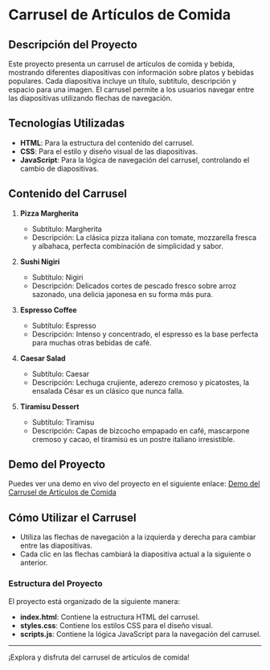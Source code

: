 # Carrusel de Artículos de Comida

## Descripción del Proyecto
Este proyecto presenta un carrusel de artículos de comida y bebida, mostrando diferentes diapositivas con información sobre platos y bebidas populares. Cada diapositiva incluye un título, subtítulo, descripción y espacio para una imagen. El carrusel permite a los usuarios navegar entre las diapositivas utilizando flechas de navegación.

## Tecnologías Utilizadas
- **HTML**: Para la estructura del contenido del carrusel.
- **CSS**: Para el estilo y diseño visual de las diapositivas.
- **JavaScript**: Para la lógica de navegación del carrusel, controlando el cambio de diapositivas.

## Contenido del Carrusel
1. **Pizza Margherita**
   - Subtítulo: Margherita
   - Descripción: La clásica pizza italiana con tomate, mozzarella fresca y albahaca, perfecta combinación de simplicidad y sabor.

2. **Sushi Nigiri**
   - Subtítulo: Nigiri
   - Descripción: Delicados cortes de pescado fresco sobre arroz sazonado, una delicia japonesa en su forma más pura.

3. **Espresso Coffee**
   - Subtítulo: Espresso
   - Descripción: Intenso y concentrado, el espresso es la base perfecta para muchas otras bebidas de café.

4. **Caesar Salad**
   - Subtítulo: Caesar
   - Descripción: Lechuga crujiente, aderezo cremoso y picatostes, la ensalada César es un clásico que nunca falla.

5. **Tiramisu Dessert**
   - Subtítulo: Tiramisu
   - Descripción: Capas de bizcocho empapado en café, mascarpone cremoso y cacao, el tiramisú es un postre italiano irresistible.

## Demo del Proyecto
Puedes ver una demo en vivo del proyecto en el siguiente enlace:
[Demo del Carrusel de Artículos de Comida](https://josecondori-ai.github.io/Carrusel-de-Art-culos-de-Comida/)

## Cómo Utilizar el Carrusel
- Utiliza las flechas de navegación a la izquierda y derecha para cambiar entre las diapositivas.
- Cada clic en las flechas cambiará la diapositiva actual a la siguiente o anterior.

### Estructura del Proyecto
El proyecto está organizado de la siguiente manera:
- **index.html**: Contiene la estructura HTML del carrusel.
- **styles.css**: Contiene los estilos CSS para el diseño visual.
- **scripts.js**: Contiene la lógica JavaScript para la navegación del carrusel.

---

¡Explora y disfruta del carrusel de artículos de comida!

